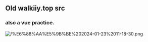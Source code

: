 ## Old walkiiy.top src
### also a vue practice.
![/%E6%88%AA%E5%9B%BE%202024-01-23%2011-18-30.png]()
